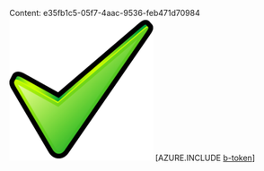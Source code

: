 Content: e35fb1c5-05f7-4aac-9536-feb471d70984![image](41d6a9f4-747a-4acf-b808-d1eccfc5be6c.png)
[AZURE.INCLUDE [b-token](59b11c59-1e21-4de7-a2a7-5f6728d31e90.md)]
